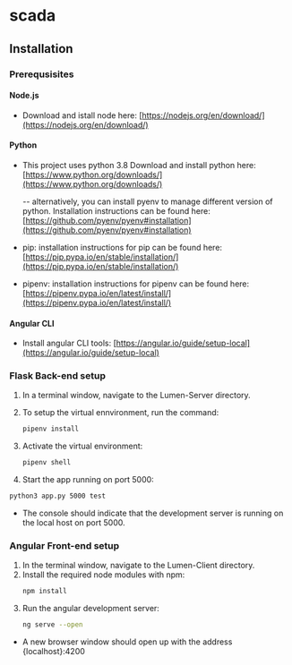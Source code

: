 # **scada**


## **Installation**

### **Prerequsisites**


#### **Node.js**


- Download and istall node here:
[https://nodejs.org/en/download/](https://nodejs.org/en/download/)

#### **Python**

- This project uses python 3.8
Download and install python here:
[https://www.python.org/downloads/](https://www.python.org/downloads/)

    -- alternatively, you can install pyenv to manage different version of python. Installation instructions can be found here: 
    [https://github.com/pyenv/pyenv#installation](https://github.com/pyenv/pyenv#installation)


- pip: installation instructions for pip can be found here:
  [https://pip.pypa.io/en/stable/installation/](https://pip.pypa.io/en/stable/installation/)
    

- pipenv: installation instructions for pipenv can be found here:
    [https://pipenv.pypa.io/en/latest/install/](https://pipenv.pypa.io/en/latest/install/)

#### **Angular CLI**

- Install angular CLI tools:
[https://angular.io/guide/setup-local](https://angular.io/guide/setup-local)


### **Flask Back-end setup**

1. In a terminal window, navigate to the Lumen-Server directory.

2. To setup the virtual ennvironment, run the command:
    ```sh
    pipenv install
    ```
3. Activate the virtual environment: 
    ```sh
    pipenv shell
    ```

4. Start the app running on port 5000:
```sh
python3 app.py 5000 test
```
- The console should indicate that the development server is running on the local host on port 5000.

### **Angular Front-end setup**
1. In the terminal window, navigate to the Lumen-Client directory.
2. Install the required node modules with npm:
    ```sh
    npm install
    ```
3. Run the angular development server:
   ```sh
   ng serve --open
   ```
- A new browser window should open up with the address {localhost}:4200
